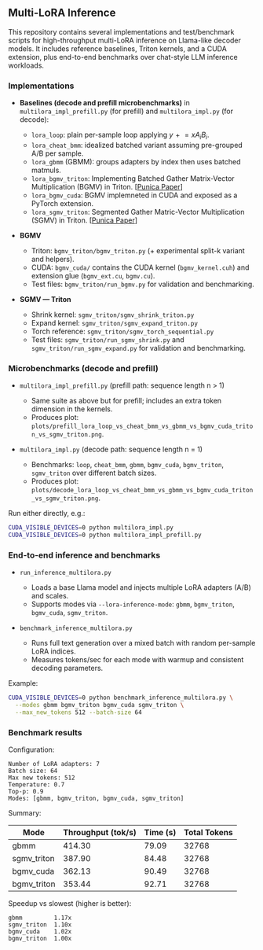 ## Multi-LoRA Inference

This repository contains several implementations and test/benchmark scripts for high-throughput multi-LoRA inference on Llama-like decoder models. It includes reference baselines, Triton kernels, and a CUDA extension, plus end-to-end benchmarks over chat-style LLM inference workloads.

### Implementations
- **Baselines (decode and prefill microbenchmarks)** in `multilora_impl_prefill.py` (for prefill) and `multilora_impl.py` (for decode):
  - `lora_loop`: plain per-sample loop applying $y \mathrel{+}= x A_i B_i$.
  - `lora_cheat_bmm`: idealized batched variant assuming pre-grouped A/B per sample.
  - `lora_gbmm` (GBMM): groups adapters by index then uses batched matmuls.
  - `lora_bgmv_triton`: Implementing Batched Gather Matrix-Vector Multiplication (BGMV) in Triton. [[Punica Paper](https://arxiv.org/pdf/2310.18547)]
  - `lora_bgmv_cuda`: BGMV implemneted in CUDA and exposed as a PyTorch extension.
  - `lora_sgmv_triton`: Segmented Gather Matric-Vector Multiplication (SGMV) in Triton. [[Punica Paper](https://arxiv.org/pdf/2310.18547)]

- **BGMV**
  - Triton: `bgmv_triton/bgmv_triton.py` (+ experimental split-k variant and helpers).
  - CUDA: `bgmv_cuda/` contains the CUDA kernel (`bgmv_kernel.cuh`) and extension glue (`bgmv_ext.cu`, `bgmv.cu`).
  - Test files: `bgmv_triton/run_bgmv.py` for validation and benchmarking.

- **SGMV — Triton**
  - Shrink kernel: `sgmv_triton/sgmv_shrink_triton.py`
  - Expand kernel: `sgmv_triton/sgmv_expand_triton.py`
  - Torch reference: `sgmv_triton/sgmv_torch_sequential.py`
  - Test files: `sgmv_triton/run_sgmv_shrink.py` and `sgmv_triton/run_sgmv_expand.py` for validation and benchmarking.

### Microbenchmarks (decode and prefill)
- `multilora_impl_prefill.py` (prefill path: sequence length n > 1)
  - Same suite as above but for prefill; includes an extra token dimension in the kernels.
  - Produces plot: `plots/prefill_lora_loop_vs_cheat_bmm_vs_gbmm_vs_bgmv_cuda_triton_vs_sgmv_triton.png`.

- `multilora_impl.py` (decode path: sequence length n = 1)
  - Benchmarks: `loop`, `cheat_bmm`, `gbmm`, `bgmv_cuda`, `bgmv_triton`, `sgmv_triton` over different batch sizes.
  - Produces plot: `plots/decode_lora_loop_vs_cheat_bmm_vs_gbmm_vs_bgmv_cuda_triton_vs_sgmv_triton.png`.

Run either directly, e.g.:

```bash
CUDA_VISIBLE_DEVICES=0 python multilora_impl.py
CUDA_VISIBLE_DEVICES=0 python multilora_impl_prefill.py
```

### End-to-end inference and benchmarks
- `run_inference_multilora.py`
  - Loads a base Llama model and injects multiple LoRA adapters (A/B) and scales.
  - Supports modes via `--lora-inference-mode`: `gbmm`, `bgmv_triton`, `bgmv_cuda`, `sgmv_triton`.

- `benchmark_inference_multilora.py`
  - Runs full text generation over a mixed batch with random per-sample LoRA indices.
  - Measures tokens/sec for each mode with warmup and consistent decoding parameters.

Example:

```bash
CUDA_VISIBLE_DEVICES=0 python benchmark_inference_multilora.py \
  --modes gbmm bgmv_triton bgmv_cuda sgmv_triton \
  --max_new_tokens 512 --batch-size 64
```

### Benchmark results

Configuration:

```text
Number of LoRA adapters: 7
Batch size: 64
Max new tokens: 512
Temperature: 0.7
Top-p: 0.9
Modes: [gbmm, bgmv_triton, bgmv_cuda, sgmv_triton]
```

Summary:

| Mode          | Throughput (tok/s) | Time (s) | Total Tokens |
|---------------|--------------------|----------|--------------|
| gbmm          | 414.30             | 79.09    | 32768        |
| sgmv_triton   | 387.90             | 84.48    | 32768        |
| bgmv_cuda     | 362.13             | 90.49    | 32768        |
| bgmv_triton   | 353.44             | 92.71    | 32768        |

Speedup vs slowest (higher is better):

```text
gbmm         1.17x
sgmv_triton  1.10x
bgmv_cuda    1.02x
bgmv_triton  1.00x
```